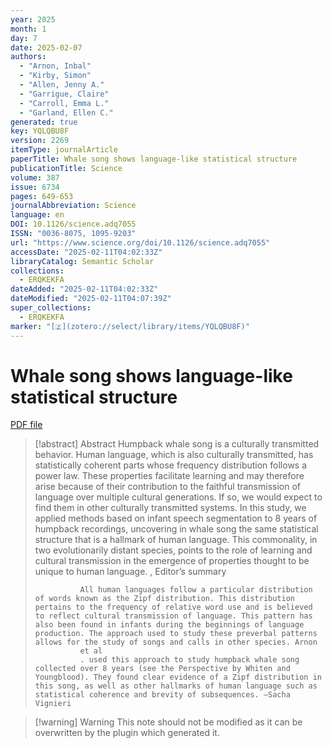 ```yaml
---
year: 2025
month: 1
day: 7
date: 2025-02-07
authors:
  - "Arnon, Inbal"
  - "Kirby, Simon"
  - "Allen, Jenny A."
  - "Garrigue, Claire"
  - "Carroll, Emma L."
  - "Garland, Ellen C."
generated: true
key: YQLQBU8F
version: 2269
itemType: journalArticle
paperTitle: Whale song shows language-like statistical structure
publicationTitle: Science
volume: 387
issue: 6734
pages: 649-653
journalAbbreviation: Science
language: en
DOI: 10.1126/science.adq7055
ISSN: "0036-8075, 1095-9203"
url: "https://www.science.org/doi/10.1126/science.adq7055"
accessDate: "2025-02-11T04:02:33Z"
libraryCatalog: Semantic Scholar
collections:
  - ERQKEKFA
dateAdded: "2025-02-11T04:02:33Z"
dateModified: "2025-02-11T04:07:39Z"
super_collections:
  - ERQKEKFA
marker: "[🇿](zotero://select/library/items/YQLQBU8F)"
---
```


# Whale song shows language-like statistical structure

[PDF file](/Papers/PDFs/Arnon%20et%20al.%202025undefined%20-%20Whale%20song%20shows%20language-like%20statistical%20structure.pdf)

> [!abstract] Abstract
> Humpback whale song is a culturally transmitted behavior. Human language, which is also culturally transmitted, has statistically coherent parts whose frequency distribution follows a power law. These properties facilitate learning and may therefore arise because of their contribution to the faithful transmission of language over multiple cultural generations. If so, we would expect to find them in other culturally transmitted systems. In this study, we applied methods based on infant speech segmentation to 8 years of humpback recordings, uncovering in whale song the same statistical structure that is a hallmark of human language. This commonality, in two evolutionarily distant species, points to the role of learning and cultural transmission in the emergence of properties thought to be unique to human language.
>           , 
>             Editor’s summary
>             
>               All human languages follow a particular distribution of words known as the Zipf distribution. This distribution pertains to the frequency of relative word use and is believed to reflect cultural transmission of language. This pattern has also been found in infants during the beginnings of language production. The approach used to study these preverbal patterns allows for the study of songs and calls in other species. Arnon
>               et al
>               . used this approach to study humpback whale song collected over 8 years (see the Perspective by Whiten and Youngblood). They found clear evidence of a Zipf distribution in this song, as well as other hallmarks of human language such as statistical coherence and brevity of subsequences. —Sacha Vignieri

>[!warning] Warning
> This note should not be modified as it can be overwritten by the plugin which generated it.

